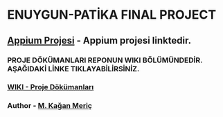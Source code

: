 # ENUYGUN-PATİKA FINAL PROJECT

## [Appium Projesi](https://github.com/mkaganm/Enuygun-Patika-Final-Project-Appium) - Appium projesi linktedir.

### PROJE DÖKÜMANLARI REPONUN WIKI BÖLÜMÜNDEDİR. AŞAĞIDAKİ LİNKE TIKLAYABİLİRSİNİZ. 
### [WIKI - Proje Dökümanları](https://github.com/mkaganm/Enuygun-Patika-Test-Automation-Bootcamp-Final-Project/wiki)

### Author - [M. Kağan Meriç](https://github.com/mkaganm)

